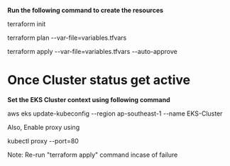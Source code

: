 
**Run the following command to create the resources**

terraform init

terraform plan --var-file=variables.tfvars

terraform apply --var-file=variables.tfvars --auto-approve

# Once Cluster status get active

**Set the EKS Cluster context using following command**

aws eks update-kubeconfig --region ap-southeast-1 --name EKS-Cluster

Also, Enable proxy using

kubectl proxy --port=80

Note: Re-run "terraform apply" command incase of failure


